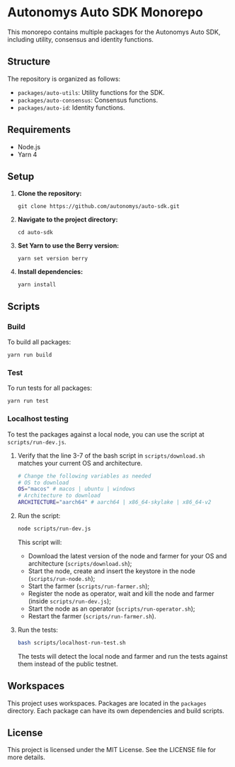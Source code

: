 # Autonomys Auto SDK Monorepo

This monorepo contains multiple packages for the Autonomys Auto SDK, including utility, consensus and identity functions.

## Structure

The repository is organized as follows:

- `packages/auto-utils`: Utility functions for the SDK.
- `packages/auto-consensus`: Consensus functions.
- `packages/auto-id`: Identity functions.

## Requirements

- Node.js
- Yarn 4

## Setup

1. **Clone the repository:**

   `git clone https://github.com/autonomys/auto-sdk.git`

2. **Navigate to the project directory:**

   `cd auto-sdk`

3. **Set Yarn to use the Berry version:**

   `yarn set version berry`

4. **Install dependencies:**

   `yarn install`

## Scripts

### Build

To build all packages:

`yarn run build`

### Test

To run tests for all packages:

`yarn run test`

### Localhost testing

To test the packages against a local node, you can use the script at `scripts/run-dev.js`.

1. Verify that the line 3-7 of the bash script in `scripts/download.sh` matches your current OS and architecture.

   ```bash
   # Change the following variables as needed
   # OS to download
   OS="macos" # macos | ubuntu | windows
   # Architecture to download
   ARCHITECTURE="aarch64" # aarch64 | x86_64-skylake | x86_64-v2
   ```

2. Run the script:

   ```bash
   node scripts/run-dev.js
   ```

   This script will:

   - Download the latest version of the node and farmer for your OS and architecture (`scripts/download.sh`);
   - Start the node, create and insert the keystore in the node (`scripts/run-node.sh`);
   - Start the farmer (`scripts/run-farmer.sh`);
   - Register the node as operator, wait and kill the node and farmer (inside `scripts/run-dev.js`);
   - Start the node as an operator (`scripts/run-operator.sh`);
   - Restart the farmer (`scripts/run-farmer.sh`).

3. Run the tests:

   ```bash
   bash scripts/localhost-run-test.sh
   ```

   The tests will detect the local node and farmer and run the tests against them instead of the public testnet.

## Workspaces

This project uses workspaces. Packages are located in the `packages` directory. Each package can have its own dependencies and build scripts.

## License

This project is licensed under the MIT License. See the LICENSE file for more details.
